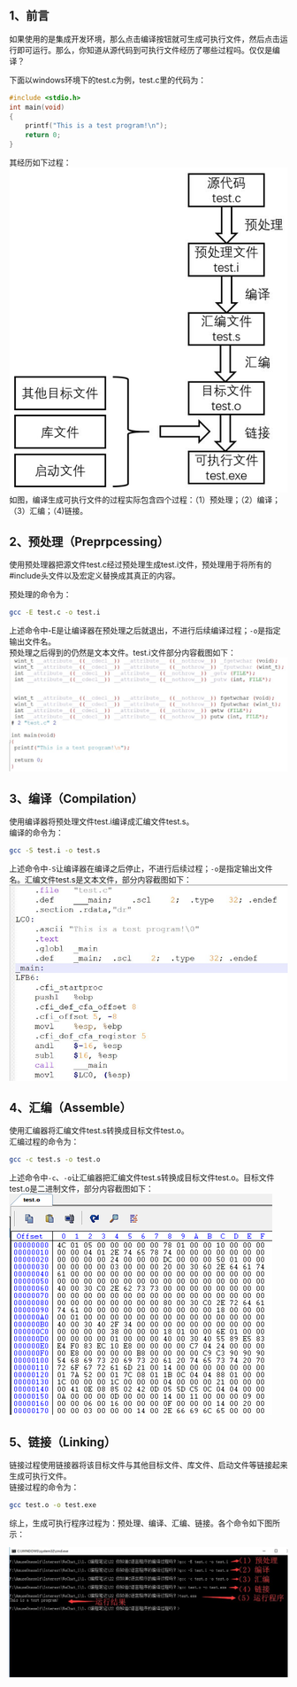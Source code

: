 
## 1、前言
如果使用的是集成开发环境，那么点击编译按钮就可生成可执行文件，然后点击运行即可运行。那么，你知道从源代码到可执行文件经历了哪些过程吗。仅仅是编译？

下面以windows环境下的test.c为例，test.c里的代码为：

```c
#include <stdio.h>
int main(void)
{
    printf("This is a test program!\n");
    return 0;
}
```
其经历如下过程：<br />![](./img/1701223302940-3067dd48-6f78-40eb-b847-2e0158518321.jpeg)<br />如图，编译生成可执行文件的过程实际包含四个过程：（1）预处理；（2）编译；（3）汇编；（4)链接。

## 2、预处理（Preprpcessing）
使用预处理器把源文件test.c经过预处理生成test.i文件，预处理用于将所有的#include头文件以及宏定义替换成其真正的内容。

预处理的命令为：

```bash
gcc -E test.c -o test.i
```
上述命令中-E是让编译器在预处理之后就退出，不进行后续编译过程；`-o`是指定输出文件名。<br />预处理之后得到的仍然是文本文件。test.i文件部分内容截图如下：<br />![](./img/1701223302955-1aaf7df5-be69-4092-be69-95d642688bd3.jpeg)
<a name="yyRKT"></a>
##  3、编译（Compilation）
使用编译器将预处理文件test.i编译成汇编文件test.s。<br />编译的命令为：
```bash
gcc -S test.i -o test.s
```
上述命令中`-S`让编译器在编译之后停止，不进行后续过程；`-o`是指定输出文件名。汇编文件test.s是文本文件，部分内容截图如下：<br />![](./img/1701223303024-bc8d01e7-242f-4946-a603-7d76c5394266.jpeg)
<a name="udC6g"></a>
## 4、汇编（Assemble）
使用汇编器将汇编文件test.s转换成目标文件test.o。<br />汇编过程的命令为：
```bash
gcc -c test.s -o test.o
```
上述命令中`-c`、`-o`让汇编器把汇编文件test.s转换成目标文件test.o。目标文件test.o是二进制文件，部分内容截图如下：<br />![](./img/1701223302987-079da899-d0e2-4f03-915b-121dfd8cbfa5.png)
<a name="nckUs"></a>
## 5、链接（Linking）
链接过程使用链接器将该目标文件与其他目标文件、库文件、启动文件等链接起来生成可执行文件。<br />链接过程的命令为：
```bash
gcc test.o -o test.exe
```
综上，生成可执行程序过程为：预处理、编译、汇编、链接。各个命令如下图所示：

![](./img/1701223302989-a5fb7913-807f-4f65-812a-0adb715e584c.jpeg)
